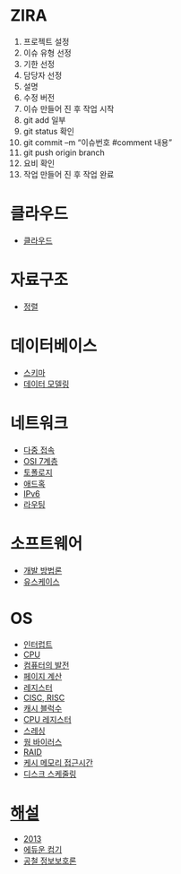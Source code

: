 
# ZIRA
1.	프로젝트 설정
2.	이슈 유형 선정
3.	기한 선정
4.	담당자 선정
5.	설명
6.	수정 버전
7.	이슈 만들어 진 후 작업 시작
8.	git add 일부
9.	git status 확인
10.	git commit –m “이슈번호 #comment 내용”
11.	git push origin branch
12.	요비 확인
13.	작업 만들어 진 후 작업 완료





# 클라우드
* [클라우드](https://github.com/ha-jae-geun/jaegeunha/blob/master/Cloud/README.md)

# 자료구조
* [정렬](https://github.com/ha-jae-geun/jaegeunha/tree/master/Algorithm/SORTING/Sorting_Algorhitm)

# 데이터베이스
* [스키마](https://simsimjae.tistory.com/76)
* [데이터 모델링](https://github.com/ha-jae-geun/jaegeunha/blob/master/Database/Modeling/README.md)


# 네트워크
* [다중 접속](https://blog.naver.com/PostView.nhn?blogId=wisdom0719&logNo=221375500320&parentCategoryNo=&categoryNo=31&viewDate=&isShowPopularPosts=true&from=search)
* [OSI 7계층](https://jhnyang.tistory.com/194)
* [토폴로지](http://www.ktword.co.kr/abbr_view.php?m_temp1=356)
* [애드혹](https://github.com/ha-jae-geun/jaegeunha/tree/master/network/Ad-hoc)
* [IPv6](https://github.com/ha-jae-geun/jaegeunha/edit/master/network/OSI/Layer3/IPv6/README.md)
* [라우팅](https://github.com/ha-jae-geun/jaegeunha/blob/master/network/OSI/Layer3/Router/README.md)


# 소프트웨어
* [개발 방법론](https://github.com/ha-jae-geun/jaegeunha/edit/master/Software/README.md)
* [유스케이스](https://github.com/ha-jae-geun/jaegeunha/tree/master/Architecture/UML/UseCase)


# OS
* [인터럽트](https://github.com/ha-jae-geun/jaegeunha/blob/master/OS/Interruprt/README.md)
* [CPU](https://github.com/ha-jae-geun/jaegeunha/edit/master/ComputerArchitecture/CPU/README.md)
* [컴퓨터의 발전](https://github.com/ha-jae-geun/jaegeunha/blob/master/Computer/README.md)
* [페이지 계산](https://github.com/ha-jae-geun/jaegeunha/blob/master/OS/Memory/README.md)
* [레지스터](https://github.com/ha-jae-geun/jaegeunha/new/master/ComputerArchitecture/CPU)
* [CISC, RISC](https://github.com/ha-jae-geun/jaegeunha/blob/master/ComputerArchitecture/CiscRisc/README.md)
* [캐시 블럭수](https://king.eduwill.net/board/qustnView?qustnIdx=373)
* [CPU 레지스터](https://technote.kr/310)
* [스레싱](https://faithpac27.tistory.com/entry/%EC%93%B0%EB%A0%88%EC%8B%B1-Thrashing-%EC%9D%B4%EB%9E%80)
* [웜 바이러스](https://m.blog.naver.com/skinfosec2000/221327717027)
* [RAID](http://blog.naver.com/PostView.nhn?blogId=scrolldown&logNo=220981477416)
* [케시 메모리 접근시간](https://m.cafe.daum.net/pass365/IsnD/107?q=D_wWAvtzWgv.w0&)
* [디스크 스케줄링](https://limkydev.tistory.com/165)


# [해설](https://0gichul.com/y2020/34142234)
* [2013](https://www.google.com/search?q=%ED%94%84%EB%A1%9C%EA%B7%B8%EB%9E%A8%EC%9D%84+%EC%8B%A4%ED%96%89%ED%95%98%EB%8A%94%EB%8D%B0+%EC%86%8C%EC%9A%94%EB%90%98%EB%8A%94+cpu+%EC%8B%9C%EA%B0%84&rlz=1C1OKWM_koKR924KR924&oq=%ED%94%84%EB%A1%9C%EA%B7%B8%EB%9E%A8%EC%9D%84+%EC%8B%A4%ED%96%89%ED%95%98%EB%8A%94%EB%8D%B0+%EC%86%8C%EC%9A%94%EB%90%98%EB%8A%94+cpu+%EC%8B%9C%EA%B0%84&aqs=chrome..69i64.5246j1j4&sourceid=chrome&ie=UTF-8)
* [에듀운 컴기](https://eduon.com/itembank/subjectlist/11)
* [공철 정보보호론](https://0gichul.com/y2019/13068330)
